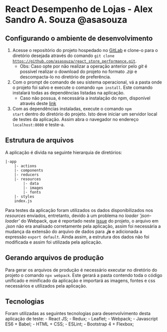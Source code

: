 # React Desempenho de Lojas - Alex Sandro A. Souza @asasouza


## Configurando o ambiente de desenvolvimento
1. Acesse o repositório do projeto hospedado no <a href='https://github.com/asasouza/react_store_performance'>GitLab</a> e clone-o para o diretório desejada através do comando <code>git clone https://github.com/asasouza/react_store_performance.git</code>.
	- Obs: Caso opte por não realizar a operação anterior pelo <i>git</i> é possível realizar o download do projeto no formato <i>.zip</i> e descompacta-lo no diretório de preferência.
2. Com o prompt de comando de seu sistema operacional, vá a pasta onde o projeto foi salvo e execute o comando <code>npm install</code>. Este comando instalará todas as dependências listadas na aplicação.
	- Caso não possua, é necessária a instalação do npm, disponível através deste <a href="https://www.npmjs.com/get-npm">link</a>
3. Com as dependências instaladas, execute o comando <code>npm start</code> dentro do diretório do projeto. Isto deve iniciar um servidor local de testes da aplicação. Assim abra o navegador no endereço <code>localhost:8080</code> e teste-a.

## Estrutura de arquivos
A aplicação é divida na seguinte hierarquia de diretórios:

	|-app
		|- actions
		|- components
		|- reducers
		|- resources
			|- data
			|- images
			|- fonts
		|- styles
		index.js

Para testes da aplicação foram utilizados os dados disponibilizados nos <i>resources</i> enviados, entretanto, devido à um problema no <i>loader 'json-loader'</i> do Webpack, que é reportado neste <a href="https://github.com/webpack-contrib/json-loader/pull/11">issue</a> do projeto, o arquivo em <i>.json</i> não era analisado corretamente pela aplicação, assim foi necessária a mudança da extensão do arquivo de dados para <b><i>.js</i></b> e adicionada a expressão <code lang="promt">export default</code>. Ainda assim, a estrutura dos dados não foi modificada e assim foi utilizada pela aplicação.

## Gerando arquivos de produção
Para gerar os arquivos de produção é necessário executar no diretório do projeto o comando <code>npx webpack</code>. Este gerará a pasta contendo toda o código unificado e minificado da aplicação e importará as imagens, fontes e css necessários e utilizados pela aplicação.

## Tecnologias
Foram utilizadas as seguintes tecnologias para desenvolvimento desta aplicação de teste:
		- React JS;
		- Redux;
		- Leaflet;
		- Webpack;
		- Javascript ES6 + Babel;
		- HTML + CSS;
		- ESLint;
		- Bootstrap 4 + Flexbox;